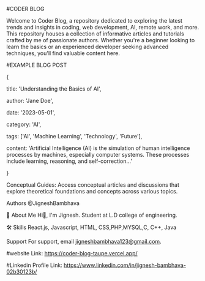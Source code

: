 #CODER BLOG

Welcome to Coder Blog, a repository dedicated to exploring the latest trends and insights in coding, web development, AI, remote work, and more. This repository houses a collection of informative articles and tutorials crafted by me of passionate authors. Whether you're a beginner looking to learn the basics or an experienced developer seeking advanced techniques, you'll find valuable content here.

#EXAMPLE BLOG POST

{

  title: 'Understanding the Basics of AI',
  
  author: 'Jane Doe',
  
  date: '2023-05-01',
  
  category: 'AI',
  
  tags: ['AI', 'Machine Learning', 'Technology', 'Future'],
  
  content: 'Artificial Intelligence (AI) is the simulation of human intelligence processes by machines, especially computer systems. These processes include learning, reasoning, and self-correction...'
  
}

Conceptual Guides: 
Access conceptual articles and discussions that explore theoretical foundations and concepts across various topics.


Authors
@JigneshBambhava

🚀 About Me
Hi👋, I'm Jignesh. Student at L.D college of engineering.

🛠 Skills
React.js, Javascript, HTML, CSS,PHP,MYSQL,C, C++, Java

Support
For support, email jigneshbambhava123@gmail.com.

#website Link:
https://coder-blog-taupe.vercel.app/

#Linkedin Profile Link:
https://www.linkedin.com/in/jignesh-bambhava-02b30123b/
